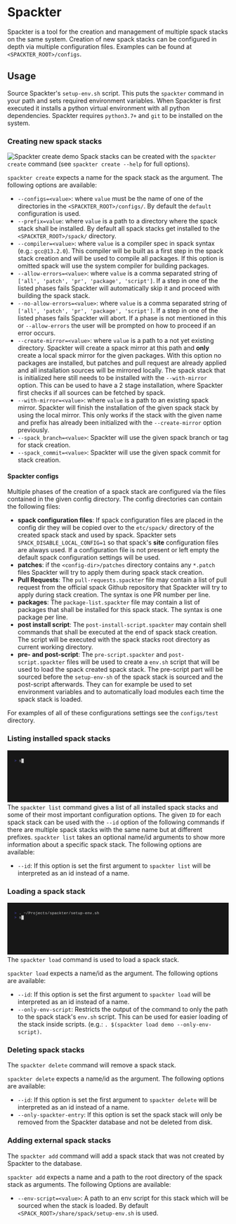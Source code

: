 # Spackter

Spackter is a tool for the creation and management of multiple spack stacks on the same system.
Creation of new spack stacks can be configured in depth via multiple configuration files.
Examples can be found at `<SPACKTER_ROOT>/configs`.

## Usage

Source Spackter's `setup-env.sh` script. This puts the `spackter` command in your path and sets required environment variables.
When Spackter is first executed it installs a python virtual environment with all python dependencies.
Spackter requires `python3.7+`  and `git` to be installed on the system.

### Creating new spack stacks

![Spackter create demo](demo/spackter_create.gif)
Spack stacks can be created with the `spackter create` command (see `spackter create --help` for full options).

`spackter create` expects a name for the spack stack as the argument.
The following options are available:

* `--configs=<value>`: where `value` must be the name of one of the directories in the `<SPACKTER_ROOT>/configs/`. By default the `default` configuration is used.
* `--prefix=value`: where `value` is a path to a directory where the spack stack shall be installed. By default all spack stacks get installed to the `<SPACKTER_ROOT>/spack/` directory.
* `--compiler=<value>`: where `value` is a compiler spec in spack syntax (e.g.: `gcc@13.2.0`). This compiler will be built as a first step in the spack stack creation and will be used to compile all packages.
    If this option is omitted spack will use the system compiler for building packages.
* `--allow-errors=<value>`: where `value` is a comma separated string of `['all', 'patch', 'pr', 'package', 'script']`. If a step in one of the listed phases fails Spackter will automatically skip it and proceed with building the spack stack.
* `--no-allow-errors=<value>`: where `value` is a comma separated string of `['all', 'patch', 'pr', 'package', 'script']`. If a step in one of the listed phases fails Spackter will abort. If a phase is not mentioned in this or `--allow-errors`
    the user will be prompted on how to proceed if an error occurs.
* `--create-mirror=<value>`: where `value` is a path to a not yet existing directory. Spackter will create a spack mirror at this path and **only** create a local spack mirror for the given packages.
    With this option no packages are installed, but patches and pull request are already applied and all installation sources will be mirrored locally.
    The spack stack that is initialized here still needs to be installed with the `--with-mirror` option.
    This can be used to have a 2 stage installation, where Spackter first checks if all sources can be fetched by spack.
* `--with-mirror=<value>`: where `value` is a path to an existing spack mirror. Spackter will finish the installation of the given spack stack by using the local mirror.
    This only works if the stack with the given name and prefix has already been initialized with the `--create-mirror` option previously.
* `--spack_branch=<value>`: Spackter will use the given spack branch or tag for stack creation.
* `--spack_commit=<value>`: Spackter will use the given spack commit for stack creation.

#### Spackter configs

Multiple phases of the creation of a spack stack are configured via the files contained in the given config directory.
The config directories can contain the following files:

* **spack configuration files**: If spack configuration files are placed in the config dir they will be copied over to the `etc/spack/` directory of the created spack stack and used by spack.
   Spackter sets `SPACK_DISABLE_LOCAL_CONFIG=1` so that spack's **site** configuration files are always used. If a configuration file is not present or left empty the default spack configuration settings will be used.
* **patches**: if the `<config-dir>/patches` directory contains any `*.patch` files Spackter will try to apply them during spack stack creation.
* **Pull Requests**: The `pull-requests.spackter` file may contain a list of pull request from the official spack Github repository that Spackter will try to apply during stack creation. The syntax is one PR number per line.
* **packages**: The `package-list.spackter` file may contain a list of packages that shall be installed for this spack stack. The syntax is one package per line.
* **post install script**: The `post-install-script.spackter` may contain shell commands that shall be executed at the end of spack stack creation. The script will be executed with the spack stacks root directory as current working directory.
* **pre- and post-script**: The `pre-script.spackter` and `post-script.spackter` files will be used to create a `env.sh` script that will be used to load the spack created spack stack. The pre-script part will be sourced before the `setup-env-sh`
    of the spack stack is sourced and the post-script afterwards. They can for example be used to set environment variables and to automatically load modules each time the spack stack is loaded.

For examples of all of these configurations settings see the `configs/test` directory.

### Listing installed spack stacks

![Spackter list demo](demo/spackter_list.gif)
The `spackter list` command gives a list of all installed spack stacks and some of their most important configuration options.
The given `ID` for each spack stack can be used with the `--id` option of the following commands if there are multiple spack stacks with the same name but at different prefixes.
`spackter list` takes an optional name/id arguments to show more information about a specific spack stack.
The following options are available:

* `--id`: If this option is set the first argument to `spackter list` will be interpreted as an id instead of a name.

### Loading a spack stack

![Spackter load demo](demo/spackter_load.gif)
The `spackter load` command is used to load a spack stack.

`spackter load` expects a name/id as the argument.
The following options are available:

* `--id`: If this option is set the first argument to `spackter load` will be interpreted as an id instead of a name.
* `--only-env-script`: Restricts the output of the command to only the path to the spack stack's `env.sh` script. This can be used for easier loading of the stack inside scripts. (e.g.: `. $(spackter load demo --only-env-script)`.

### Deleting spack stacks

The `spackter delete` command will remove a spack stack.

`spackter delete` expects a name/id as the argument.
The following options are available:

* `--id`: If this option is set the first argument to `spackter delete` will be interpreted as an id instead of a name.
* `--only-spackter-entry`: If this option is set the spack stack will only be removed from the Spackter database and not be deleted from disk.

### Adding external spack stacks

The `spackter add` command will add a spack stack that was not created by Spackter to the database.

`spackter add` expects a name and a path to the root directory of the spack stack as arguments.
The following Options are available:

* `--env-script=<value>`: A path to an env script for this stack which will be sourced when the stack is loaded.
    By default `<SPACK_ROOT>/share/spack/setup-env.sh` is used.
